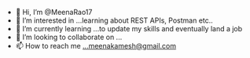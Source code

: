 - 👋 Hi, I’m @MeenaRao17
- 👀 I’m interested in ...learning about REST APIs, Postman etc..
- 🌱 I’m currently learning ...to update my skills and eventually land a job
- 💞️ I’m looking to collaborate on ...
- 📫 How to reach me ...meenakamesh@gmail.com

<!---
MeenaRao17/MeenaRao17 is a ✨ special ✨ repository because its `README.md` (this file) appears on your GitHub profile.
You can click the Preview link to take a look at your changes.
--->
